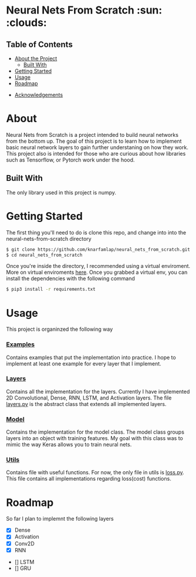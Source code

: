 # Neural Nets From Scratch :sun: :clouds:


## Table of Contents

* [About the Project](#about)
  * [Built With](#built-with)
* [Getting Started](#getting-started)
* [Usage](#usage)
* [Roadmap](#roadmap)
<!-- * [Contributing](#contributing) -->
<!-- * [License](#license) -->
<!-- * [Contact](#contact) -->
* [Acknowledgements](#acknowledgements)
  

# About

  Neural Nets from Scratch is a project intended to build neural networks from the bottom up.
  The goal of this project is to learn how to implement basic neural network layers to gain 
  further understaning on how they work. This project also is intended for those who are curious
  about how libraries such as Tensorflow, or Pytorch work under the hood. 

## Built With
    
  The only library used in this project is numpy. 

# Getting Started
  
  The first thing you'll need to do is clone this repo, and change into into the neural-nets-from-scratch directory

  ```bash
  $ git clone https://github.com/knarfamlap/neural_nets_from_scratch.git
  $ cd neural_nets_from_scratch
  ```

  Once you're inside the directory, I recommended using a virtual enviroment. More on virtual enviroments [here]().
  Once you grabbed a virtual env, you can install the dependencies with the following command

  ```bash
  $ pip3 install -r requirements.txt
  ```

# Usage
  
  This project is organinzed the following way

### [Examples](/examples)

  Contains examples that put the implementation into practice. I hope to implement at least one example for every layer
  that I implement.

### [Layers](/layers)

  Contains all the implementation for the layers. Currently I have implemented 2D Convolutional, Dense, RNN, LSTM, and Activation layers.
  The file [layers.py](/layers/layers.py) is the abstract class that extends all implemented layers.

### [Model](/model)

  Contains the implementation for the model class. The model class groups layers into an object with training features.
  My goal with this class was to mimic the way Keras allows you to train neural nets.

### [Utils](/utils)

  Contains file with useful functions. For now, the only file in utils is [loss.py](/utils/loss.py). This file contains
  all implementations regarding loss(cost) functions.

# Roadmap

So far I plan to implemnt the following layers

- [x] Dense
- [x] Activation
- [x] Conv2D
- [x] RNN
- [] LSTM
- [] GRU


